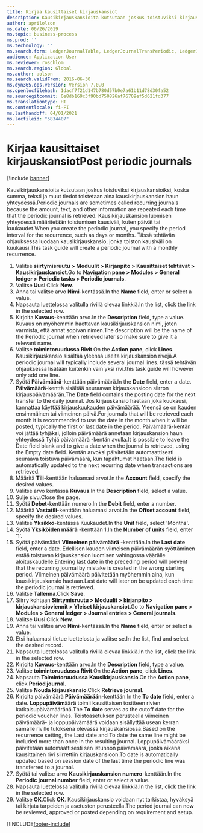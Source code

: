 ```yaml
---
title: Kirjaa kausittaiset kirjauskansiot
description: Kausikirjauskansioita kutsutaan joskus toistuviksi kirjauskansioiksi, koska summa, teksti ja muut tiedot toistetaan aina kausikirjauskansion haun yhteydessä.
author: aprilolson
ms.date: 06/26/2019
ms.topic: business-process
ms.prod: ''
ms.technology: ''
ms.search.form: LedgerJournalTable, LedgerJournalTransPeriodic, LedgerJournalTransDaily
audience: Application User
ms.reviewer: roschlom
ms.search.region: Global
ms.author: aolson
ms.search.validFrom: 2016-06-30
ms.dyn365.ops.version: Version 7.0.0
ms.openlocfilehash: 1dacf7f21d147b780d57b0e7a61b11d78d30fa52
ms.sourcegitcommit: 0e8db169c3f90bd750826af76709ef5d621fd377
ms.translationtype: HT
ms.contentlocale: fi-FI
ms.lasthandoff: 04/01/2021
ms.locfileid: "5834407"
---
```

# <a name="post-periodic-journals"></a><span data-ttu-id="dff61-103">Kirjaa kausittaiset kirjauskansiot</span><span class="sxs-lookup"><span data-stu-id="dff61-103">Post periodic journals</span></span>

[!include [banner](../../includes/banner.md)]

<span data-ttu-id="dff61-104">Kausikirjauskansioita kutsutaan joskus toistuviksi kirjauskansioiksi, koska summa, teksti ja muut tiedot toistetaan aina kausikirjauskansion haun yhteydessä.</span><span class="sxs-lookup"><span data-stu-id="dff61-104">Periodic journals are sometimes called recurring journals because the amount, text, and other information are repeated each time that the periodic journal is retrieved.</span></span> <span data-ttu-id="dff61-105">Kausikirjauskansion luomisen yhteydessä määritetään toistumisen kausiväli, kuten päivät tai kuukaudet.</span><span class="sxs-lookup"><span data-stu-id="dff61-105">When you create the periodic journal, you specify the period interval for the recurrence, such as days or months.</span></span> <span data-ttu-id="dff61-106">Tässä tehtävän ohjauksessa luodaan kausikirjauskansio, jonka toiston kausiväli on kuukausi.</span><span class="sxs-lookup"><span data-stu-id="dff61-106">This task guide will create a periodic journal with a monthly recurrence.</span></span>

1. <span data-ttu-id="dff61-107">Valitse **siirtymisruutu > Moduulit > Kirjanpito > Kausittaiset tehtävät > Kausikirjauskansiot**.</span><span class="sxs-lookup"><span data-stu-id="dff61-107">Go to **Navigation pane > Modules > General ledger > Periodic tasks > Periodic journals**.</span></span>
2. <span data-ttu-id="dff61-108">Valitse **Uusi**.</span><span class="sxs-lookup"><span data-stu-id="dff61-108">Click **New**.</span></span>
3. <span data-ttu-id="dff61-109">Anna tai valitse arvo **Nimi**-kentässä.</span><span class="sxs-lookup"><span data-stu-id="dff61-109">In the **Name** field, enter or select a value.</span></span>
4. <span data-ttu-id="dff61-110">Napsauta luettelossa valitulla rivillä olevaa linkkiä.</span><span class="sxs-lookup"><span data-stu-id="dff61-110">In the list, click the link in the selected row.</span></span>
5. <span data-ttu-id="dff61-111">Kirjoita **Kuvaus**-kenttään arvo.</span><span class="sxs-lookup"><span data-stu-id="dff61-111">In the **Description** field, type a value.</span></span> <span data-ttu-id="dff61-112">Kuvaus on myöhemmin haettavan kausikirjauskansion nimi, joten varmista, että annat sopivan nimen.</span><span class="sxs-lookup"><span data-stu-id="dff61-112">The description will be the name of the Periodic journal when retrieved later so make sure to give it a relevant name.</span></span>
6. <span data-ttu-id="dff61-113">Valitse **toimintoruudussa** **Rivit**.</span><span class="sxs-lookup"><span data-stu-id="dff61-113">On the **Action pane**, click **Lines**.</span></span> <span data-ttu-id="dff61-114">Kausikirjauskansio sisältää yleensä useita kirjauskansion rivejä.</span><span class="sxs-lookup"><span data-stu-id="dff61-114">A periodic journal will typically include several journal lines.</span></span> <span data-ttu-id="dff61-115">tässä tehtävän ohjauksessa lisätään kuitenkin vain yksi rivi.</span><span class="sxs-lookup"><span data-stu-id="dff61-115">this task guide will however only add one line.</span></span>
7. <span data-ttu-id="dff61-116">Syötä **Päivämäärä**-kenttään päivämäärä.</span><span class="sxs-lookup"><span data-stu-id="dff61-116">In the **Date** field, enter a date.</span></span> <span data-ttu-id="dff61-117">**Päivämäärä**-kenttä sisältää seuraavan kirjauskansioon siirron kirjauspäivämäärän.</span><span class="sxs-lookup"><span data-stu-id="dff61-117">The **Date** field contains the posting date for the next transfer to the daily journal.</span></span> <span data-ttu-id="dff61-118">Jos kirjauskansio haetaan joka kuukausi, kannattaa käyttää kirjauskuukauden päivämäärää. Yleensä se on kauden ensimmäinen tai viimeinen päivä.</span><span class="sxs-lookup"><span data-stu-id="dff61-118">For journals that will be retrieved each month it is recommended to use the date in the month when it will be posted, typically the first or last date in the period.</span></span> <span data-ttu-id="dff61-119">Päivämäärä-kentän voi jättää tyhjäksi, jolloin päivämäärä annetaan kirjauskansion haun yhteydessä Tyhjä päivämäärä -kentän avulla.</span><span class="sxs-lookup"><span data-stu-id="dff61-119">It is possible to leave the Date field blank and to give a date when the journal is retrieved, using the Empty date field.</span></span> <span data-ttu-id="dff61-120">Kentän arvoksi päivitetään automaattisesti seuraava toistuva päivämäärä, kun tapahtumat haetaan.</span><span class="sxs-lookup"><span data-stu-id="dff61-120">The field is automatically updated to the next recurring date when transactions are retrieved.</span></span> 
8. <span data-ttu-id="dff61-121">Määritä **Tili**-kenttään haluamasi arvot.</span><span class="sxs-lookup"><span data-stu-id="dff61-121">In the **Account** field, specify the desired values.</span></span>
9. <span data-ttu-id="dff61-122">Valitse arvo kentässä **Kuvaus**.</span><span class="sxs-lookup"><span data-stu-id="dff61-122">In the **Description** field, select a value.</span></span>
10. <span data-ttu-id="dff61-123">Sulje sivu.</span><span class="sxs-lookup"><span data-stu-id="dff61-123">Close the page.</span></span>
11. <span data-ttu-id="dff61-124">Syötä **Debet**-kenttään numero.</span><span class="sxs-lookup"><span data-stu-id="dff61-124">In the **Debit** field, enter a number.</span></span>
12. <span data-ttu-id="dff61-125">Määritä **Vastatili**-kenttään haluamasi arvot.</span><span class="sxs-lookup"><span data-stu-id="dff61-125">In the **Offset account** field, specify the desired values.</span></span>
13. <span data-ttu-id="dff61-126">Valitse **Yksikkö**-kentässä Kuukaudet.</span><span class="sxs-lookup"><span data-stu-id="dff61-126">In the **Unit** field, select 'Months'.</span></span>
14. <span data-ttu-id="dff61-127">Syötä **Yksiköiden määrä** -kenttään 1.</span><span class="sxs-lookup"><span data-stu-id="dff61-127">In the **Number of units** field, enter '1'.</span></span>
15. <span data-ttu-id="dff61-128">Syötä päivämäärä **Viimeinen päivämäärä** -kenttään.</span><span class="sxs-lookup"><span data-stu-id="dff61-128">In the **Last date** field, enter a date.</span></span> <span data-ttu-id="dff61-129">Edellisen kauden viimeisen päivämäärän syöttäminen estää toistuvan kirjauskansion luomisen vahingossa väärälle aloituskaudelle.</span><span class="sxs-lookup"><span data-stu-id="dff61-129">Entering last date in the preceding period will prevent that the recurring journal by mistake is created in the wrong starting period.</span></span> <span data-ttu-id="dff61-130">Viimeinen päivämäärä päivitetään myöhemmin aina, kun kausikirjauskansio haetaan.</span><span class="sxs-lookup"><span data-stu-id="dff61-130">Last date will later on be updated each time the periodic journal is retrieved.</span></span> 
16. <span data-ttu-id="dff61-131">Valitse **Tallenna**.</span><span class="sxs-lookup"><span data-stu-id="dff61-131">Click **Save**.</span></span>
17. <span data-ttu-id="dff61-132">Siirry kohtaan **Siirtymisruutu > Moduulit > kirjanpito > kirjauskansioviennit > Yleiset kirjauskansiot**.</span><span class="sxs-lookup"><span data-stu-id="dff61-132">Go to **Navigation pane > Modules > General ledger > Journal entries > General journals**.</span></span>
18. <span data-ttu-id="dff61-133">Valitse **Uusi**.</span><span class="sxs-lookup"><span data-stu-id="dff61-133">Click **New**.</span></span>
19. <span data-ttu-id="dff61-134">Anna tai valitse arvo **Nimi**-kentässä.</span><span class="sxs-lookup"><span data-stu-id="dff61-134">In the **Name** field, enter or select a value.</span></span>
20. <span data-ttu-id="dff61-135">Etsi haluamasi tietue luettelosta ja valitse se.</span><span class="sxs-lookup"><span data-stu-id="dff61-135">In the list, find and select the desired record.</span></span>
21. <span data-ttu-id="dff61-136">Napsauta luettelossa valitulla rivillä olevaa linkkiä.</span><span class="sxs-lookup"><span data-stu-id="dff61-136">In the list, click the link in the selected row.</span></span>
22. <span data-ttu-id="dff61-137">Kirjoita **Kuvaus**-kenttään arvo.</span><span class="sxs-lookup"><span data-stu-id="dff61-137">In the **Description** field, type a value.</span></span>
23. <span data-ttu-id="dff61-138">Valitse **toimintoruudussa** **Rivit**.</span><span class="sxs-lookup"><span data-stu-id="dff61-138">On the **Action pane**, click **Lines**.</span></span>
24. <span data-ttu-id="dff61-139">Napsauta **Toimintoruudussa** **Kausikirjauskansio**.</span><span class="sxs-lookup"><span data-stu-id="dff61-139">On the **Action pane**, click **Period journal**.</span></span>
25. <span data-ttu-id="dff61-140">Valitse **Nouda kirjauskansio**.</span><span class="sxs-lookup"><span data-stu-id="dff61-140">Click **Retrieve journal**.</span></span>
26. <span data-ttu-id="dff61-141">Kirjoita päivämäärä **Päivämäärään**-kenttään.</span><span class="sxs-lookup"><span data-stu-id="dff61-141">In the **To date** field, enter a date.</span></span> <span data-ttu-id="dff61-142">**Loppupäivämäärä** toimii kausittaisen tositteen rivien katkaisupäivämääränä.</span><span class="sxs-lookup"><span data-stu-id="dff61-142">The **To date** serves as the cutoff date for the periodic voucher lines.</span></span> <span data-ttu-id="dff61-143">Toistoasetuksen perusteella viimeinen päivämäärä- ja loppupäivämäärä voidaan sisällyttää usean kerran samalle riville tuloksena olevassa kirjauskansiossa.</span><span class="sxs-lookup"><span data-stu-id="dff61-143">Based on the recurrence setting, the Last date and To date the same line might be included more than once in the resulting journal.</span></span> <span data-ttu-id="dff61-144">Loppupäivämääräksi päivitetään automaattisesti sen istunnon päivämäärä, jonka aikana kausittainen rivi siirrettiin kirjauskansioon.</span><span class="sxs-lookup"><span data-stu-id="dff61-144">To date is automatically updated based on  session date of the last time the periodic line was transferred to a journal.</span></span> 
27. <span data-ttu-id="dff61-145">Syötä tai valitse arvo **Kausikirjauskansion numero**-kenttään.</span><span class="sxs-lookup"><span data-stu-id="dff61-145">In the **Periodic journal number** field, enter or select a value.</span></span>
28. <span data-ttu-id="dff61-146">Napsauta luettelossa valitulla rivillä olevaa linkkiä.</span><span class="sxs-lookup"><span data-stu-id="dff61-146">In the list, click the link in the selected row.</span></span>
29. <span data-ttu-id="dff61-147">Valitse **OK**.</span><span class="sxs-lookup"><span data-stu-id="dff61-147">Click **OK**.</span></span> <span data-ttu-id="dff61-148">Kausikirjauskansio voidaan nyt tarkistaa, hyväksyä tai kirjata tarpeiden ja asetusten perusteella.</span><span class="sxs-lookup"><span data-stu-id="dff61-148">The period journal can now be reviewed, approved or posted depending on requirement and setup.</span></span>   


[!INCLUDE[footer-include](../../../includes/footer-banner.md)]